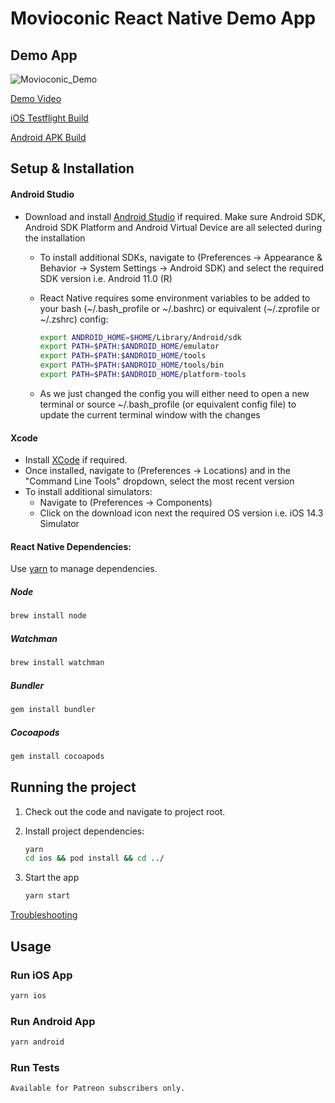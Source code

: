 # Movioconic React Native Demo App
## Demo App
![Movioconic_Demo](https://github.com/jonstep/Movioconic/assets/2640/0ce22155-bf93-4600-9b40-f614db7a5224)

[Demo Video](https://demopig.s3.amazonaws.com/Movioconic_Demo.mov)

[iOS Testflight Build](https://testflight.apple.com/join/vyyQTr9s)

[Android APK Build](https://demopig.s3.amazonaws.com/movioconic-app-release.apk)

## Setup & Installation

#### Android Studio

* Download and install [Android Studio](https://developer.android.com/studio/) if required. Make sure Android SDK, Android SDK Platform and Android Virtual Device are all selected during the installation
     * To install additional SDKs, navigate to (Preferences -> Appearance & Behavior -> System Settings -> Android SDK) and select the required SDK version i.e. Android 11.0 (R)

     * React Native requires some environment variables to be added to your bash (\~/.bash_profile or \~/.bashrc) or equivalent (~/.zprofile or ~/.zshrc) config:

        ```sh
        export ANDROID_HOME=$HOME/Library/Android/sdk
        export PATH=$PATH:$ANDROID_HOME/emulator
        export PATH=$PATH:$ANDROID_HOME/tools
        export PATH=$PATH:$ANDROID_HOME/tools/bin
        export PATH=$PATH:$ANDROID_HOME/platform-tools
        ```
     * As we just changed the config you will either need to open a new terminal or source ~/.bash_profile (or equivalent config file) to update the current terminal window with the changes

#### Xcode

* Install [XCode](https://itunes.apple.com/us/app/xcode/id497799835) if required.
* Once installed, navigate to (Preferences -> Locations) and in the "Command Line Tools" dropdown, select the most recent version
* To install additional simulators:
     * Navigate to (Preferences -> Components)
     * Click on the download icon next the required OS version i.e. iOS 14.3 Simulator

#### React Native Dependencies:

Use [yarn](https://yarnpkg.com/en/) to manage dependencies.

##### Node
```sh
brew install node
```
##### Watchman
```sh
brew install watchman
```

##### Bundler
```sh
gem install bundler
```

##### Cocoapods
```sh
gem install cocoapods
```

## Running the project

1. Check out the code and navigate to project root.

2. Install project dependencies:

    ```sh
    yarn
    cd ios && pod install && cd ../
    ```

3. Start the app

    ```sh
    yarn start
    ```

[Troubleshooting](https://reactnative.dev/docs/troubleshooting)

## Usage

### Run iOS App

```sh
yarn ios
```

### Run Android App

```sh
yarn android
```

### Run Tests

```sh
Available for Patreon subscribers only.
```

